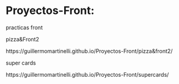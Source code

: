 # Proyectos-Front:

  practicas front
  <p>pizza&Front2</p> 
  <p>https://guillermomartinelli.github.io/Proyectos-Front/pizza&front2/</p>
  <p>super cards</p>
  <p>https://guillermomartinelli.github.io/Proyectos-Front/supercards/</p>
